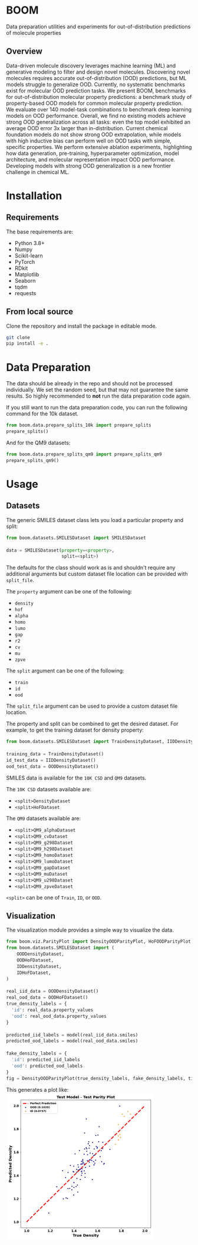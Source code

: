 # BOOM
Data preparation utilities and experiments for out-of-distribution predictions of molecule properties

## Overview

Data-driven molecule discovery leverages machine learning (ML) and generative modeling to filter and design novel molecules. Discovering novel molecules requires accurate out-of-distribution (OOD) predictions, but ML models struggle to generalize OOD. Currently, no systematic benchmarks exist for molecular OOD prediction tasks. We present BOOM, benchmarks for out-of-distribution molecular property predictions: a benchmark study of property-based OOD models for common molecular property prediction. We evaluate over 140 model-task combinations to benchmark deep learning models on OOD performance. Overall, we find no existing models achieve strong OOD generalization across all tasks: even the top model exhibited an average OOD error 3x larger than in-distribution. Current chemical foundation models do not show strong OOD extrapolation, while models with high inductive bias can perform well on OOD tasks with simple, specific properties. We perform extensive ablation experiments, highlighting how data generation, pre-training, hyperparameter optimization, model architecture, and molecular representation impact OOD performance. Developing models with strong OOD generalization is a new frontier challenge in chemical ML. 

# Installation
## Requirements
The base requirements are:
- Python 3.8+
- Numpy
- Scikit-learn
- PyTorch
- RDkit
- Matplotlib
- Seaborn
- tqdm
- requests


## From local source
Clone the repository and install the package in editable mode. 
```bash 
git clone 
pip install -e .
```

# Data Preparation
The data should be already in the repo and should not be processed individually. 
We set the random seed, but that may not guarantee the same results. So highly recommended to **not** run the data preparation code again. 

If you still want to run the data preparation code, you can run the following command for the 10k dataset. 
```python
from boom.data.prepare_splits_10k import prepare_splits
prepare_splits()
```
And for the QM9 datasets:
```python
from boom.data.prepare_splits_qm9 import prepare_splits_qm9
prepare_splits_qm9()
```

# Usage

## Datasets
The generic SMILES dataset class lets you load a particular property and split:

```python
from boom.datasets.SMILESDataset import SMILESDataset

data = SMILESDataset(property=<property>, 
                     split=<split>)
```
The defaults for the class should work as is and shouldn't require any additional arguments but custom dataset file location can be provided with `split_file`.

The `property` argument can be one of the following:
- `density`
- `hof`
- `alpha`
- `homo`
- `lumo`
- `gap`
- `r2`
- `cv`
- `mu`
- `zpve`


The `split` argument can be one of the following:
- `train`
- `id`
- `ood`

The `split_file` argument can be used to provide a custom dataset file location.

The property and split can be combined to get the desired dataset. For example, to get the training dataset for density property:

```python
from boom.datasets.SMILESDataset import TrainDensityDataset, IIDDensityDataset, OODDensityDataset

training_data = TrainDensityDataset()
id_test_data = IIDDensityDataset()
ood_test_data = OODDensityDataset()
```

SMILES data is available for the `10K CSD` and `QM9` datasets.

The `10K CSD` datasets available are:
- `<split>DensityDataset`
- `<split>HoFDataset`

The `QM9` datasets available are:
- `<split>QM9_alphaDataset`
- `<split>QM9_cvDataset`
- `<split>QM9_g298Dataset`
- `<split>QM9_h298Dataset`
- `<split>QM9_homoDataset`
- `<split>QM9_lumoDataset`
- `<split>QM9_gapDataset`
- `<split>QM9_muDataset`
- `<split>QM9_u298Dataset`
- `<split>QM9_zpveDataset`

`<split>` can be one of `Train`, `ID`, or `OOD`.
## Visualization
The visualization module provides a simple way to visualize the data. 

```python
from boom.viz.ParityPlot import DensityOODParityPlot, HoFOODParityPlot
from boom.datasets.SMILESDataset import (
    OODDensityDataset,
    OODHoFDataset,
    IDDensityDataset,
    IDHoFDataset,
)

real_iid_data = OODDensityDataset()
real_ood_data = OODHoFDataset()
true_density_labels = {
  'id': real_data.property_values
  'ood': real_ood_data.property_values
}

predicted_iid_labels = model(real_iid_data.smiles)
predicted_ood_labels = model(real_ood_data.smiles)

fake_density_labels = {
  'id': predicted_iid_labels
  'ood': predicted_ood_labels
}
fig = DensityOODParityPlot(true_density_labels, fake_density_labels, title="Density")
```
This generates a plot like: 
<img src="assets/test_parity_plot.png" width="400">
